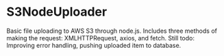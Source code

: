 # S3NodeUploader
Basic file uploading to AWS S3 through node.js. Includes three methods of making the request: XMLHTTPRequest, axios, and fetch.
Still todo: Improving error handling, pushing uploaded item to database.
